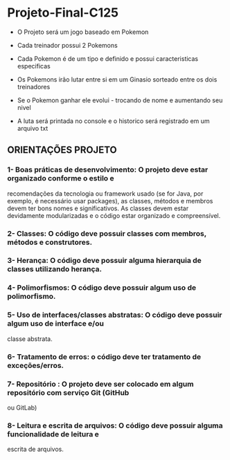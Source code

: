 # Projeto-Final-C125

* O Projeto será um jogo baseado em Pokemon

* Cada treinador possui 2 Pokemons

* Cada Pokemon é de um tipo e definido e possui caracteristicas especificas

* Os Pokemons irão lutar entre si em um Ginasio sorteado entre os dois treinadores

* Se o Pokemon ganhar ele evolui - trocando de nome e aumentando seu nivel

* A luta será printada no console e o historico será registrado em um arquivo txt


## ORIENTAÇÕES PROJETO

### 1- Boas práticas de desenvolvimento: O projeto deve estar organizado conforme o estilo e
recomendações da tecnologia ou framework usado (se for Java, por exemplo, é necessário
usar packages), as classes, métodos e membros devem ter bons nomes e significativos. As
classes devem estar devidamente modularizadas e o código estar organizado e
compreensível.
### 2- Classes: O código deve possuir classes com membros, métodos e construtores.
### 3- Herança: O código deve possuir alguma hierarquia de classes utilizando herança.
### 4- Polimorfismos: O código deve possuir algum uso de polimorfismo.
### 5- Uso de interfaces/classes abstratas: O código deve possuir algum uso de interface e/ou
classe abstrata.
### 6- Tratamento de erros: o código deve ter tratamento de exceções/erros.
### 7- Repositório : O projeto deve ser colocado em algum repositório com serviço Git (GitHub
ou GitLab)
### 8- Leitura e escrita de arquivos: O código deve possuir alguma funcionalidade de leitura e
escrita de arquivos.
